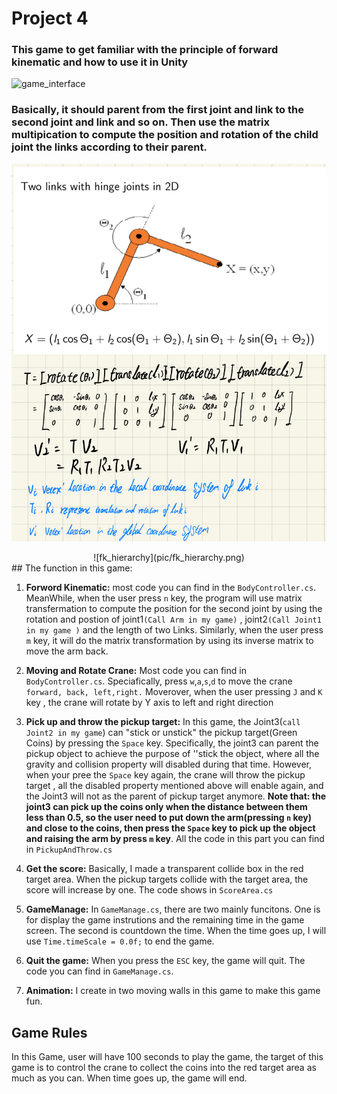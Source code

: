 # Project 4 
###  This game to get familiar with the principle of forward kinematic and how to use it in Unity
![game_interface](pic/game_interface.gif)
### Basically, it should parent from the first joint and link to the second joint and link and so on. Then use the matrix multipication to compute the position and rotation of the child joint the links according to their parent.
![fk_principle](pic/forward_kinematics.jpeg)
<center>
![fk_hierarchy](pic/fk_hierarchy.png)
</center>
## The function in this game:

1. **Forword Kinematic:** most code you can find  in the `BodyController.cs`. MeanWhile,  when the user press `n` key, the program will use matrix transfermation to compute the position for  the second joint  by using  the rotation and postion of joint1`(Call Arm in my game)` , joint2`(Call Joint1 in my game )` and the length of two Links. Similarly, when the user press `m` key, it will do the matrix transformation by using its inverse matrix to move the arm back.

2. **Moving and Rotate Crane:** Most code  you can find in `BodyController.cs`. Speciafically, press `w`,`a`,`s`,`d` to move the crane` forward, back, left,right.` Moverover, when the user  pressing `J` and `K` key , the crane will rotate  by Y axis to left and right direction

3. **Pick up and throw the pickup target:** In this game, the Joint3(`call Joint2 in my game`) can "stick or unstick" the pickup target(Green Coins) by pressing the `Space` key. Specifically, the joint3 can parent the pickup object to achieve the purpose of ''stick the object, where all the gravity and collision property will disabled during that time. However, when your pree the `Space` key again, the crane  will throw the pickup target , all the disabled property mentioned above will enable again, and the Joint3 will not as the parent of pickup target anymore. **Note that: the joint3 can pick up the coins only when the distance between them less than 0.5, so the user need to put down the arm(pressing `n` key) and close to the coins, then press the `Space` key to pick up the object and raising the arm by press `m` key**. All the code in this part you can find in `PickupAndThrow.cs`

4. **Get the score:**  Basically, I made a transparent collide box in the red target area. When the pickup targets collide with the target area, the score will increase by one. The code shows  in `ScoreArea.cs`

5. **GameManage:** In `GameManage.cs`, there are two mainly funcitons. One is for display the game instrutions and the remaining time in the game screen. The second is countdown the time. When the time goes up, I will use `Time.timeScale = 0.0f;` to end the game.

6. **Quit the game:** When you press the `ESC` key, the game will quit. The code you can find in `GameManage.cs`.

7. **Animation:**  I create in two moving walls in this game to make this game fun.


## Game Rules

In this Game, user will have 100 seconds to play the game, the target of this game is to control the crane to collect the coins into the red target area as much as you can. When time goes up, the game will end.

